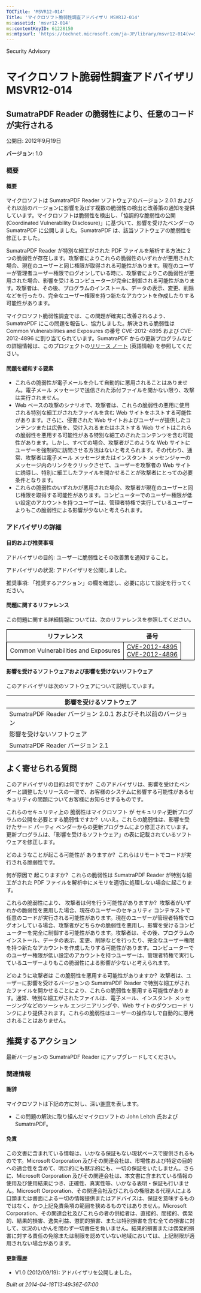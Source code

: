 ```yaml
---
TOCTitle: 'MSVR12-014'
Title: 'マイクロソフト脆弱性調査アドバイザリ MSVR12-014'
ms:assetid: 'msvr12-014'
ms:contentKeyID: 61228150
ms:mtpsurl: 'https://technet.microsoft.com/ja-JP/library/msvr12-014(v=Security.10)'
---
```


Security Advisory

マイクロソフト脆弱性調査アドバイザリ MSVR12-014
===============================================

SumatraPDF Reader の脆弱性により、任意のコードが実行される
----------------------------------------------------------

公開日: 2012年9月19日

**バージョン:** 1.0

### 概要

#### 概要

マイクロソフトは SumatraPDF Reader ソフトウェアのバージョン 2.0.1 およびそれ以前のバージョンに影響を及ぼす複数の脆弱性の検出と改善策の通知を提供しています。マイクロソフトは脆弱性を検出し、「協調的な脆弱性の公開 (Coordinated Vulnerability Disclosure)」に基づいて、影響を受けたベンダーの SumatraPDF に公開しました。SumatraPDF は、該当ソフトウェアの脆弱性を修正しました。

SumatraPDF Reader が特別な細工がされた PDF ファイルを解析する方法に 2 つの脆弱性が存在します。攻撃者によりこれらの脆弱性のいずれかが悪用された場合、現在のユーザーと同じ権限が取得される可能性があります。現在のユーザーが管理者ユーザー権限でログオンしている時に、攻撃者によりこの脆弱性が悪用された場合、影響を受けるコンピューターが完全に制御される可能性があります。攻撃者は、その後、プログラムのインストール、データの表示、変更、削除などを行ったり、完全なユーザー権限を持つ新たなアカウントを作成したりする可能性があります。

マイクロソフト脆弱性調査では、この問題が確実に改善されるよう、SumatraPDF にこの問題を報告し、協力しました。解決される脆弱性は Common Vulnerabilities and Exposures の番号 CVE-2012-4895 および CVE-2012-4896 に割り当てられています。SumatraPDF からの更新プログラムなどの詳細情報は、このプロジェクトの[リリース ノート](http://code.google.com/p/sumatrapdf/source/browse/trunk/docs/releasenotes.txt) (英語情報) を参照してください。

#### 問題を緩和する要素

-   これらの脆弱性が電子メールを介して自動的に悪用されることはありません。電子メール メッセージで送信された添付ファイルを開かない限り、攻撃は実行されません。
-   Web ベースの攻撃のシナリオで、攻撃者は、これらの脆弱性の悪用に使用される特別な細工がされたファイルを含む Web サイトをホストする可能性があります。さらに、侵害された Web サイトおよびユーザーが提供したコンテンツまたは広告を、受け入れるまたはホストする Web サイトはこれらの脆弱性を悪用する可能性がある特別な細工のされたコンテンツを含む可能性があります。しかし、すべての場合、攻撃者がこのような Web サイトにユーザーを強制的に訪問させる方法はないと考えられます。その代わり、通常、攻撃者は電子メール メッセージまたはインスタント メッセンジャーのメッセージ内のリンクをクリックさせて、ユーザーを攻撃者の Web サイトに誘導し、特別に細工したファイルを開かせることが攻撃者にとっての必要条件となります。
-   これらの脆弱性のいずれかが悪用された場合、攻撃者が現在のユーザーと同じ権限を取得する可能性があります。コンピューターでのユーザー権限が低い設定のアカウントを持つユーザーは、管理者特権で実行しているユーザーよりもこの脆弱性による影響が少ないと考えられます。

### アドバイザリの詳細

#### 目的および推奨事項

アドバイザリの目的: ユーザーに脆弱性とその改善策を通知すること。

アドバイザリの状況: アドバイザリを公開しました。

推奨事項: 「推奨するアクション」の欄を確認し、必要に応じて設定を行ってください。

#### 問題に関するリファレンス

この問題に関する詳細情報については、次のリファレンスを参照してください。

 
<table style="border:1px solid black;">
<thead>
<tr class="header">
<th>リファレンス</th>
<th>番号</th>
</tr>
</thead>
<tbody>
<tr class="odd">
<td style="border:1px solid black;">Common Vulnerabilities and Exposures</td>
<td style="border:1px solid black;"><a href="http://www.cve.mitre.org/cgi-bin/cvename.cgi?name=cve-2012-4895">CVE-2012-4895</a><br />
<a href="http://www.cve.mitre.org/cgi-bin/cvename.cgi?name=cve-2012-4896">CVE-2012-4896</a></td>
</tr>
</tbody>
</table>
 

#### 影響を受けるソフトウェアおよび影響を受けないソフトウェア

このアドバイザリは次のソフトウェアについて説明しています。

| 影響を受けるソフトウェア                                      |
|---------------------------------------------------------------|
| SumatraPDF Reader バージョン 2.0.1 およびそれ以前のバージョン |
| 影響を受けないソフトウェア                                    |
| SumatraPDF Reader バージョン 2.1                              |

よく寄せられる質問
------------------

<span></span>
このアドバイザリの目的は何ですか? 
このアドバイザリは、影響を受けたベンダーと調整したリリースの一環で、お客様のシステムに影響する可能性があるセキュリティの問題についてお客様にお知らせするものです。

これらのセキュリティ上の 脆弱性はマイクロソフト が セキュリティ更新プログラムの公開を必要とする脆弱性ですか? 
いいえ。これらの脆弱性は、影響を受けたサード パーティ ベンダーからの更新プログラムにより修正されています。更新プログラムは、「影響を受けるソフトウェア」の表に記載されているソフトウェアを修正します。

どのようなことが起こる可能性が ありますか? 
これらはリモートでコードが実行される脆弱性です。

何が原因で 起こりますか? 
これらの脆弱性は SumatraPDF Reader が特別な細工がされた PDF ファイルを解析中にメモリを適切に処理しない場合に起こります。

これらの脆弱性により、 攻撃者は何を行う可能性がありますか? 
攻撃者がいずれかの脆弱性を悪用した場合、現在のユーザーのセキュリティ コンテキストで任意のコードが実行される可能性があります。現在のユーザーが管理者特権でログオンしている場合、攻撃者がどちらかの脆弱性を悪用し、影響を受けるコンピューターを完全に制御する可能性があります。攻撃者は、その後、プログラムのインストール、データの表示、変更、削除などを行ったり、完全なユーザー権限を持つ新たなアカウントを作成したりする可能性があります。コンピューターでのユーザー権限が低い設定のアカウントを持つユーザーは、管理者特権で実行しているユーザーよりもこの脆弱性による影響が少ないと考えられます。

どのように攻撃者は この脆弱性を悪用する可能性がありますか? 
攻撃者は、ユーザーに影響を受けるバージョンの SumatraPDF Reader で特別な細工がされたファイルを開かせることにより、これらの脆弱性を悪用する可能性があります。通常、特別な細工がされたファイルは、電子メール、インスタント メッセージングなどのソーシャル エンジニアリングや、Web サイトのダウンロード リンクにより提供されます。これらの脆弱性はユーザーの操作なしで自動的に悪用されることはありません。

推奨するアクション
------------------

<span></span>
最新バージョンの SumatraPDF Reader にアップグレードしてください。

### 関連情報

#### 謝辞

マイクロソフトは下記の方に対し、深い[謝意](http://go.microsoft.com/fwlink/?linkid=21127)を表します。

-   この問題の解決に取り組んだマイクロソフトの John Leitch 氏および SumatraPDF。

#### 免責

この文書に含まれている情報は、いかなる保証もない現状ベースで提供されるものです。Microsoft Corporation 及びその関連会社は、市場性および特定の目的への適合性を含めて、明示的にも黙示的にも、一切の保証をいたしません。さらに、Microsoft Corporation 及びその関連会社は、本文書に含まれている情報の使用及び使用結果につき、正確性、真実性等、いかなる表明・保証も行いません。Microsoft Corporation、その関連会社及びこれらの権限ある代理人による口頭または書面による一切の情報提供またはアドバイスは、保証を意味するものではなく、かつ上記免責条項の範囲を狭めるものではありません。Microsoft Corporation、その関連会社及びこれらの者の供給者は、直接的、間接的、偶発的、結果的損害、逸失利益、懲罰的損害、または特別損害を含む全ての損害に対して、状況のいかんを問わず一切責任を負いません。結果的損害または偶発的損害に対する責任の免除または制限を認めていない地域においては、上記制限が適用されない場合があります。

#### 更新履歴

-   V1.0 (2012/09/19): アドバイザリを公開しました。

*Built at 2014-04-18T13:49:36Z-07:00*
